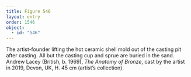 ```yaml
---
title: Figure 546
layout: entry
order: 1546
object:
  - id: "546"
---
```


The artist-founder lifting the hot ceramic shell mold out of the casting pit after casting. All but the casting cup and sprue are buried in the sand. Andrew Lacey (British, b. 1969), *The Anatomy of Bronze*, cast by the artist in 2019, Devon, UK, H. 45 cm (artist’s collection).
